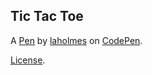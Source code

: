 Tic Tac Toe
-----------


A [Pen](https://codepen.io/lamarholmes/pen/ENaqqP) by [laholmes](https://codepen.io/lamarholmes) on [CodePen](https://codepen.io).

[License](https://codepen.io/lamarholmes/pen/ENaqqP/license).